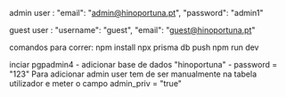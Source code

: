 admin user : "email": "admin@hinoportuna.pt", "password": "admin1"
      
guest user : "username": "guest",  "email": "guest@hinoportuna.pt"
     
comandos para correr:
npm install
npx prisma db push
npm run dev

inciar pgpadmin4 - adicionar base de dados "hinoportuna" - password = "123"
Para adicionar admin user tem de ser manualmente na tabela utilizador e meter o campo admin_priv = "true"
